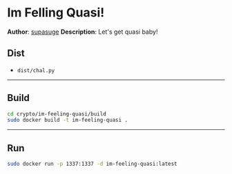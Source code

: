 # Im Felling Quasi!
**Author**: [supasuge](https://github.com/supasuge)
**Description**: Let's get quasi baby!

## Dist 
- `dist/chal.py`

***

## Build

```sh
cd crypto/im-feeling-quasi/build
sudo docker build -t im-feeling-quasi .
```

***

## Run

```sh
sudo docker run -p 1337:1337 -d im-feeling-quasi:latest
```